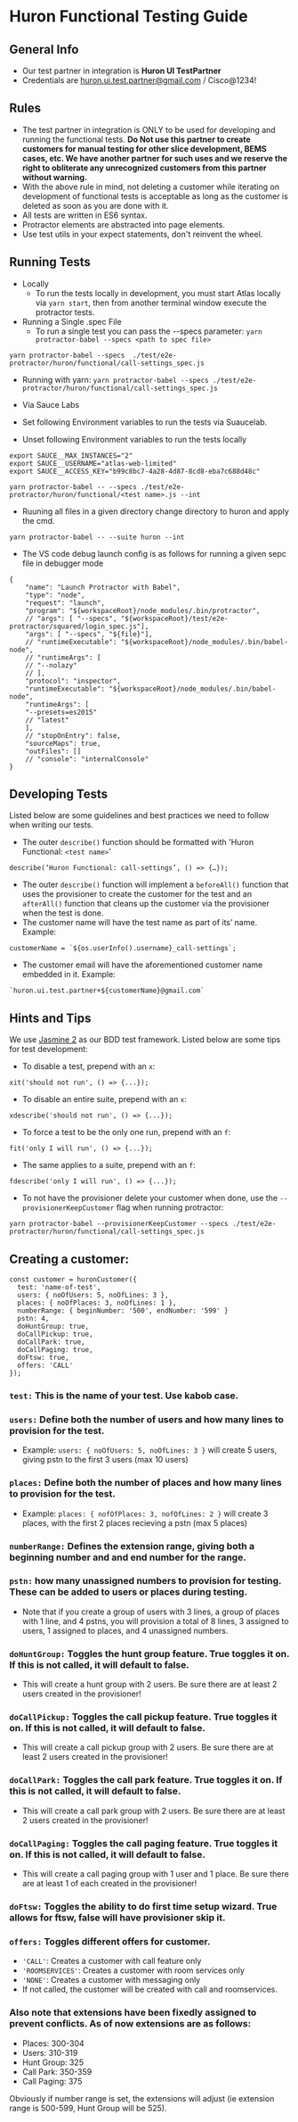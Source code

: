 # Huron Functional Testing Guide
## General Info
* Our test partner in integration is **Huron UI TestPartner**
* Credentials are huron.ui.test.partner@gmail.com / Cisco@1234!
## Rules
* The test partner in integration is ONLY to be used for developing and running the functional tests.  **Do Not use this partner to create customers for manual testing for other slice development, BEMS cases, etc.  We have another partner for such uses and we reserve the right to obliterate any unrecognized customers from this partner without warning.**
* With the above rule in mind, not deleting a customer while iterating on development of functional tests is acceptable as long as the customer is deleted as soon as you are done with it.
* All tests are written in ES6 syntax.
* Protractor elements are abstracted into page elements.
* Use test utils in your expect statements, don't reinvent the wheel.
## Running Tests
* Locally
  * To run the tests locally in development, you must start Atlas locally via `yarn start`, then from another terminal window execute the protractor tests.
* Running a Single .spec File
  * To run a single test you can pass the --specs parameter:
`yarn protractor-babel --specs <path to spec file>`

```
yarn protractor-babel --specs  ./test/e2e-protractor/huron/functional/call-settings_spec.js
```
* Running with yarn:
`yarn protractor-babel --specs ./test/e2e-protractor/huron/functional/call-settings_spec.js`

* Via Sauce Labs
* Set following Environment variables to run the tests via Suaucelab.
* Unset following Environment variables to run the tests locally
```
export SAUCE__MAX_INSTANCES="2"
export SAUCE__USERNAME="atlas-web-limited"
export SAUCE__ACCESS_KEY="b99c8bc7-4a28-4d87-8cd8-eba7c688d48c"

yarn protractor-babel -- --specs ./test/e2e-protractor/huron/functional/<test name>.js --int

```

* Ruuning all files in a given directory change directory to huron and apply the cmd.
```
yarn protractor-babel -- --suite huron --int

```

* The VS code debug launch config is  as follows for running a given sepc file in debugger mode

```
{
    "name": "Launch Protractor with Babel",
    "type": "node",
    "request": "launch",
    "program": "${workspaceRoot}/node_modules/.bin/protractor",
    // "args": [ "--specs", "${workspaceRoot}/test/e2e-protractor/squared/login_spec.js"],
    "args": [ "--specs", "${file}"],
    // "runtimeExecutable": "${workspaceRoot}/node_modules/.bin/babel-node",
    // "runtimeArgs": [
    // "--nolazy"
    // ],
    "protocol": "inspector",
    "runtimeExecutable": "${workspaceRoot}/node_modules/.bin/babel-node",
    "runtimeArgs": [
    "--presets=es2015"
    // "latest"
    ],
    // "stopOnEntry": false,
    "sourceMaps": true,
    "outFiles": []
    // "console": "internalConsole"
}
```

## Developing Tests
Listed below are some guidelines and best practices we need to follow when writing our tests.
* The outer `describe()` function should be formatted with 'Huron Functional: `<test name>`'
```
describe(‘Huron Functional: call-settings’, () => {…});
```
* The outer `describe()` function will implement a `beforeAll()` function that uses the provisioner to create the customer for the test and an `afterAll()` function that cleans up the customer via the provisioner when the test is done.
* The customer name will have the test name as part of its’ name.  Example:
```
customerName = `${os.userInfo().username}_call-settings`;
```
* The customer email will have the aforementioned customer name embedded in it.  Example:
```
`huron.ui.test.partner+${customerName}@gmail.com`
```
## Hints and Tips
We use [Jasmine 2](https://jasmine.github.io/) as our BDD test framework.  Listed below are some tips for test development:
* To disable a test, prepend with an `x`:
```
xit('should not run', () => {...});
```
* To disable an entire suite, prepend with an `x`:
```
xdescribe('should not run', () => {...});
```
* To force a test to be the only one run, prepend with an `f`:
```
fit('only I will run', () => {...});
```
* The same applies to a suite, prepend with an `f`:
```
fdescribe('only I will run', () => {...});
```
* To not have the provisioner delete your customer when done, use the `--provisionerKeepCustomer` flag when running protractor:
```
yarn protractor-babel --provisionerKeepCustomer --specs ./test/e2e-protractor/huron/functional/call-settings_spec.js
```
## Creating a customer:
```
const customer = huronCustomer({
  test: 'name-of-test',
  users: { noOfUsers: 5, noOfLines: 3 },
  places: { noOfPlaces: 3, noOfLines: 1 },
  numberRange: { beginNumber: '500', endNumber: '599' }
  pstn: 4,
  doHuntGroup: true,
  doCallPickup: true,
  doCallPark: true,
  doCallPaging: true,
  doFtsw: true,
  offers: 'CALL'
});
```
### `test:` This is the name of your test. Use kabob case.
### `users:` Define both the number of users and how many lines to provision for the test.
- Example: `users: { noOfUsers: 5, noOfLines: 3 }` will create 5 users, giving pstn to the first 3 users (max 10 users)
### `places:` Define both the number of places and how many lines to provision for the test.
- Example: `places: { nofOfPlaces: 3, nofOfLines: 2 }` will create 3 places, with the first 2 places recieving a pstn (max 5 places)
### `numberRange:` Defines the extension range, giving both a beginning number and and end number for the range.
### `pstn:` how many unassigned numbers to provision for testing. These can be added to users or places during testing.
* Note that if you create a group of users with 3 lines, a group of places with 1 line, and 4 pstns, you will provision a total of 8 lines, 3 assigned to users, 1 assigned to places, and 4 unassigned numbers.
### `doHuntGroup:` Toggles the hunt group feature. True toggles it on. If this is not called, it will default to false.
* This will create a hunt group with 2 users. Be sure there are at least 2 users created in the provisioner!
### `doCallPickup:` Toggles the call pickup feature. True toggles it on. If this is not called, it will default to false.
* This will create a call pickup group with 2 users. Be sure there are at least 2 users created in the provisioner!
### `doCallPark:` Toggles the call park feature. True toggles it on. If this is not called, it will default to false.
* This will create a call park group with 2 users. Be sure there are at least 2 users created in the provisioner!
### `doCallPaging:` Toggles the call paging feature. True toggles it on. If this is not called, it will default to false.
* This will create a call paging group with 1 user and 1 place. Be sure there are at least 1 of each created in the provisioner!
### `doFtsw:` Toggles the ability to do first time setup wizard. True allows for ftsw, false will have provisioner skip it.
### `offers:` Toggles different offers for customer.
- `'CALL'`: Creates a customer with call feature only
- `'ROOMSERVICES'`: Creates a customer with room services only
- `'NONE'`: Creates a customer with messaging only
- If not called, the customer will be created with call and roomservices.

### Also note that extensions have been fixedly assigned to prevent conflicts. As of now extensions are as follows:
- Places: 300-304
- Users: 310-319
- Hunt Group: 325
- Call Park: 350-359
- Call Paging: 375

Obviously if number range is set, the extensions will adjust (ie extension range is 500-599, Hunt Group will be 525).
